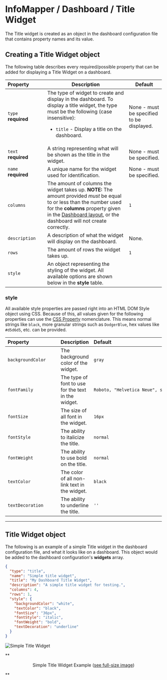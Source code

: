# InfoMapper / Dashboard / Title Widget #

The Title widget is created as an object in the dashboard configuration file that
contains property names and its value.

## Creating a Title Widget object ##

The following table describes every required/possible property that can be added
for displaying a Title Widget on a dashboard.

| **Property**&nbsp;&nbsp;&nbsp;&nbsp;&nbsp;&nbsp;&nbsp;&nbsp;&nbsp;&nbsp; | **Description** | **Default** |
| ---- | ---- | ---- |
| `type`<br>**required** | The type of widget to create and display in the dashboard. To display a title widget, the type must be the following (case insensitive):<br><ul><li>`title` - Display a title on the dashboard.</li></ul> | None - must be specified to be displayed. |
| `text`<br>**required** | A string representing what will be shown as the title in the widget. | None - must be specified. |
| `name`<br>**required** | A unique name for the widget used for identification. | None - must be specified. |
| `columns` | The amount of columns the widget takes up. **NOTE:** The amount provided *must* be equal to or less than the number used for the **columns** property given in the [Dashboard layout](./add-dashboard.md#layout), or the dashboard will not create correctly. | `1` |
| `description` | A description of what the widget will display on the dashboard. | None. |
| `rows` | The amount of rows the widget takes up. | `1` |
| `style` | An object representing the styling of the widget. All available options are shown below in the **style** table. |  |

### style ###

All available style properties are passed right into an HTML DOM Style object using
CSS. Because of this, all values given for the following properties can use the
[CSS Property](https://developer.mozilla.org/en-US/docs/Web/CSS/CSS_Properties_Reference)
nomenclature. This means normal strings like `black`, more granular strings such as
`DodgerBlue`, hex values like `#d5d6d5`, etc. can be provided.

| **Property**&nbsp;&nbsp;&nbsp;&nbsp;&nbsp;&nbsp;&nbsp;&nbsp;&nbsp;&nbsp;&nbsp;&nbsp;&nbsp;&nbsp;&nbsp;&nbsp;&nbsp;&nbsp;&nbsp;&nbsp; | **Description** | **Default**&nbsp;&nbsp;&nbsp;&nbsp;&nbsp;&nbsp;&nbsp;&nbsp;&nbsp;&nbsp;&nbsp;&nbsp;&nbsp;&nbsp;&nbsp;&nbsp;&nbsp;&nbsp;&nbsp;&nbsp;&nbsp;&nbsp;&nbsp;&nbsp;&nbsp;&nbsp;&nbsp;&nbsp;&nbsp;&nbsp;&nbsp;&nbsp;&nbsp;&nbsp;&nbsp;&nbsp;&nbsp;&nbsp;&nbsp;&nbsp;&nbsp;&nbsp;&nbsp;&nbsp;&nbsp;&nbsp;&nbsp;&nbsp;&nbsp;&nbsp;&nbsp;&nbsp;&nbsp;&nbsp;&nbsp;&nbsp;&nbsp;&nbsp;&nbsp;&nbsp;&nbsp;&nbsp;&nbsp;&nbsp;&nbsp;&nbsp;&nbsp;&nbsp;&nbsp; |
| ---- | ---- | ---- |
| `backgroundColor` | The background color of the widget. | `gray` |
| `fontFamily` | The type of font to use for the text in the widget. | `Roboto, "Helvetica Neue", sans-serif` |
| `fontSize` | The size of all font in the widget. | `16px` |
| `fontStyle` | The ability to italicize the title. | `normal` |
| `fontWeight` | The ability to use bold on the title. | `normal` |
| `textColor` | The color of all non-link text in the widget. | `black` |
| `textDecoration` | The ability to underline the title. | `''` |

----

## Title Widget object ##

The following is an example of a simple Title widget in the dashboard configuration
file, and what it looks like on a dashboard. This object would be added to the
dashboard configuration's **widgets** array.

```json
{
  "type": "title",
  "name": "Simple title widget",
  "title": "My Dashboard Title Widget",
  "description": "A simple title widget for testing.",
  "columns": 4,
  "rows": 1,
  "style": {
    "backgroundColor": "white",
    "textColor": "black",
    "fontSize": "36px",
    "fontStyle": "italic",
    "fontWeight": "bold",
    "textDecoration": "underline"
  }
}
```

![Simple Title Widget](../images/simple-title.png)

**<p style="text-align: center;">
Simple Title Widget Example (<a href="../images/simple-title.png">see full-size image</a>)
</p>**